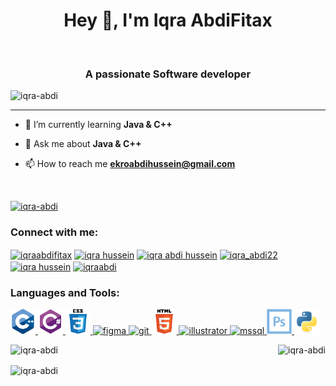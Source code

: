 <h1 align="center">Hey 👋, I'm Iqra AbdiFitax</h1>
<br>
<h3 align="center">A passionate Software developer</h3>

<p align="left"> <img src="https://komarev.com/ghpvc/?username=iqra-abdi&label=Profile%20views&color=0e75b6&style=flat" alt="iqra-abdi" /> </p>

<hr>

- 🌱 I’m currently learning **Java & C++**

- 💬 Ask me about **Java & C++**

- 📫 How to reach me **ekroabdihussein@gmail.com**


<br>
<p align="left"> <a href="https://github.com/ryo-ma/github-profile-trophy"><img src="https://github-profile-trophy.vercel.app/?username=iqra-abdi" alt="iqra-abdi" /></a> </p>


<h3 align="left">Connect with me:</h3>
<p align="left">
<a href="https://twitter.com/iqraabdifitax" target="blank"><img align="center" src="https://raw.githubusercontent.com/rahuldkjain/github-profile-readme-generator/master/src/images/icons/Social/twitter.svg" alt="iqraabdifitax" height="30" width="40" /></a>
<a href="https://linkedin.com/in/iqra hussein" target="blank"><img align="center" src="https://raw.githubusercontent.com/rahuldkjain/github-profile-readme-generator/master/src/images/icons/Social/linked-in-alt.svg" alt="iqra hussein" height="30" width="40" /></a>
<a href="https://fb.com/iqra abdi hussein" target="blank"><img align="center" src="https://raw.githubusercontent.com/rahuldkjain/github-profile-readme-generator/master/src/images/icons/Social/facebook.svg" alt="iqra abdi hussein" height="30" width="40" /></a>
<a href="https://instagram.com/iqra_abdi22" target="blank"><img align="center" src="https://raw.githubusercontent.com/rahuldkjain/github-profile-readme-generator/master/src/images/icons/Social/instagram.svg" alt="iqra_abdi22" height="30" width="40" /></a>
<a href="https://www.hackerrank.com/iqra hussein" target="blank"><img align="center" src="https://raw.githubusercontent.com/rahuldkjain/github-profile-readme-generator/master/src/images/icons/Social/hackerrank.svg" alt="iqra hussein" height="30" width="40" /></a>
<a href="https://www.leetcode.com/iqraabdi" target="blank"><img align="center" src="https://raw.githubusercontent.com/rahuldkjain/github-profile-readme-generator/master/src/images/icons/Social/leet-code.svg" alt="iqraabdi" height="30" width="40" /></a>
</p>

<h3 align="left">Languages and Tools:</h3>
<p align="left"> <a href="https://www.w3schools.com/cpp/" target="_blank" rel="noreferrer"> <img src="https://raw.githubusercontent.com/devicons/devicon/master/icons/cplusplus/cplusplus-original.svg" alt="cplusplus" width="40" height="40"/> </a> <a href="https://www.w3schools.com/cs/" target="_blank" rel="noreferrer"> <img src="https://raw.githubusercontent.com/devicons/devicon/master/icons/csharp/csharp-original.svg" alt="csharp" width="40" height="40"/> </a> <a href="https://www.w3schools.com/css/" target="_blank" rel="noreferrer"> <img src="https://raw.githubusercontent.com/devicons/devicon/master/icons/css3/css3-original-wordmark.svg" alt="css3" width="40" height="40"/> </a> <a href="https://www.figma.com/" target="_blank" rel="noreferrer"> <img src="https://www.vectorlogo.zone/logos/figma/figma-icon.svg" alt="figma" width="40" height="40"/> </a> <a href="https://git-scm.com/" target="_blank" rel="noreferrer"> <img src="https://www.vectorlogo.zone/logos/git-scm/git-scm-icon.svg" alt="git" width="40" height="40"/> </a> <a href="https://www.w3.org/html/" target="_blank" rel="noreferrer"> <img src="https://raw.githubusercontent.com/devicons/devicon/master/icons/html5/html5-original-wordmark.svg" alt="html5" width="40" height="40"/> </a> <a href="https://www.adobe.com/in/products/illustrator.html" target="_blank" rel="noreferrer"> <img src="https://www.vectorlogo.zone/logos/adobe_illustrator/adobe_illustrator-icon.svg" alt="illustrator" width="40" height="40"/> </a> <a href="https://www.microsoft.com/en-us/sql-server" target="_blank" rel="noreferrer"> <img src="https://www.svgrepo.com/show/303229/microsoft-sql-server-logo.svg" alt="mssql" width="40" height="40"/> </a> <a href="https://www.photoshop.com/en" target="_blank" rel="noreferrer"> <img src="https://raw.githubusercontent.com/devicons/devicon/master/icons/photoshop/photoshop-line.svg" alt="photoshop" width="40" height="40"/> </a> <a href="https://www.python.org" target="_blank" rel="noreferrer"> <img src="https://raw.githubusercontent.com/devicons/devicon/master/icons/python/python-original.svg" alt="python" width="40" height="40"/> </a> </p>

<p><img align="left" src="https://github-readme-stats.vercel.app/api/top-langs?username=iqra-abdi&show_icons=true&locale=en&layout=compact" alt="iqra-abdi" /></p>

<p>&nbsp;<img align="right" src="https://github-readme-stats.vercel.app/api?username=iqra-abdi&show_icons=true&locale=en" alt="iqra-abdi"/></p>

<p><img align="center" src="https://github-readme-streak-stats.herokuapp.com/?user=iqra-abdi&" alt="iqra-abdi" /></p>
<br>
